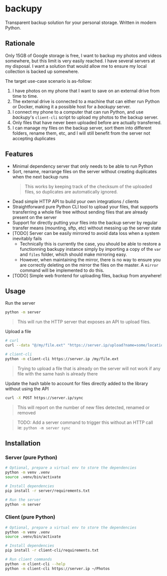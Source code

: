 # backupy

Transparent backup solution for your personal storage. Written in modern Python.

## Rationale

Only 15GB of Google storage is free, I want to backup my photos and videos somewhere, but this limit is very easily reached. I have several servers at my
disposal. I want a solution that would allow me to ensure my local collection
is backed up somewhere.

The target use-case scenario is as-follow:

1. I have photos on my phone that I want to save on an external drive from time
   to time.
2. The external drive is connected to a machine that can either run Python or
   Docker, making it a possible host for a *backupy* server.
3. I connect my phone to a computer that can run Python, and use *backupy*'s
   `client-cli` script to upload my photos to the backup server.
4. Only files that have never been uploaded before are actually transferred.
5. I can manage my files on the backup server, sort them into different folders,
   rename them, etc, and I will still benefit from the server not accepting
   duplicates

## Features

- Minimal dependency server that only needs to be able to run Python
- Sort, rename, rearrange files on the server without creating duplicates when
  the next backup runs
    > This works by keeping track of the checksum of the uploaded files, so
    > duplicates are automatically ignored.
- Dead simple HTTP API to build your own integrations / clients
- Straightforward pure Python CLI tool to upload your files, that supports
  transferring a whole file tree without sending files that are already present
  on the server
- Support for directly putting your files into the backup server by regular transfer means (mounting, sftp, etc) without messing up the server state
- [TODO] Server can be easily mirrored to avoid data loss when a system
  inevitably fails
  - Technically this is currently the case, you should be able to restore a
    functionning backupy instance simply by importing a copy of the `var` and
    `files` folder, which should make mirroring easy.
  - However, when maintaining the mirror, there is no way to ensure you are
    correctly deleting on the mirror the files on the master. A `mirror` command
    will be implemented to do this.
- [TODO] Simple web frontend for uploading files, backup from anywhere!

## Usage

Run the server

```bash
python -m server
```

> This will run the HTTP server that exposes an API to upload files.

Upload a file

```bash
# curl
curl --data "@/my/file.ext" "https://server.ip/upload?name=some/location.ext&hash=123themd5ofthefile"

# client-cli
python -m client-cli https://server.ip /my/file.ext
```

> Trying to upload a file that is already on the server will not work if any
> file with the same hash is already there

Update the hash table to account for files directly added to the library without
using the API

```bash
curl -X POST https://server.ip/sync
```

> This will report on the number of new files detected, renamed or removed

> TODO: Add a server command to trigger this without an HTTP call  
> ie: `python -m server sync`

## Installation

### Server (pure Python)

```bash
# Optional, prepare a virtual env to store the dependencies
python -m venv .venv
source .venv/bin/activate

# Install dependencies
pip install -r server/requirements.txt

# Run the server
python -m server
```

### Client (pure Python)

```bash
# Optional, prepare a virtual env to store the dependencies
python -m venv .venv
source .venv/bin/activate

# Install dependencies
pip install -r client-cli/requirements.txt

# Run client commands
python -m client-cli --help
python -m client-cli https://server.ip ~/Photos
```
